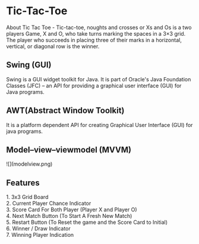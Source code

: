 # Tic-Tac-Toe
About Tic Tac Toe - Tic-tac-toe, noughts and crosses or Xs and Os is a two players Game, X and O, who take turns marking the spaces in a 3×3 grid. The player who succeeds in placing three of their marks in a horizontal, vertical, or diagonal row is the winner.

<h2>Swing (GUI) </h2>
Swing is a GUI widget toolkit for Java. It is part of Oracle's Java Foundation Classes (JFC) – an API for providing a graphical user interface (GUI) for Java programs.

 <h2> AWT(Abstract Window Toolkit) </h2>
It is a platform dependent API for creating Graphical User Interface (GUI) for java programs.

 <h2> Model–view–viewmodel (MVVM) </h2>
![](modelview.png)



 <h2> Features  </h2>
    1. 3x3 Grid Board <br>
    2. Current Player Chance Indicator <br>
    3. Score Card For Both Player (Player X and Player O) <br>
    4. Next Match Button (To Start A Fresh New Match) <br>
    5. Restart Button (To Reset the game and the Score Card to Initial) <br>
    6. Winner / Draw Indicator  <br>
    7. Winning Player Indication <br>


